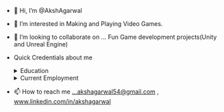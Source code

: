 - 👋 Hi, I’m @AkshAgarwal
- 👀 I’m interested in Making and Playing Video Games.
- 💞️ I’m looking to collaborate on ... Fun Game development projects(Unity and Unreal Engine)
- Quick Credentials about me
    <details>
    <summary>Education</summary>
    
    ### Dewan Public School
    HSC(Higher Secondary Education) in Science (Physics, Chemistry, Mathematics).
    
    ### Backstage Pass Institute of Gaming Technology.
    Bachelors in Computer Science and Game Development.  
    </details>

    <details>
    <summary>Current Employment</summary>

    ### ZVKY Design Studio.
    Intern Unity Game Developer.

    Trainee Game Developer.

    Associate Unity and Unreal Game Developer.
  </details>

- 📫 How to reach me ...akshagarwal54@gmail.com , www.linkedin.com/in/akshagarwal

<!---
AkshAgarwal/AkshAgarwal is a ✨ special ✨ repository because its `README.md` (this file) appears on your GitHub profile.
You can click the Preview link to take a look at your changes.
--->
